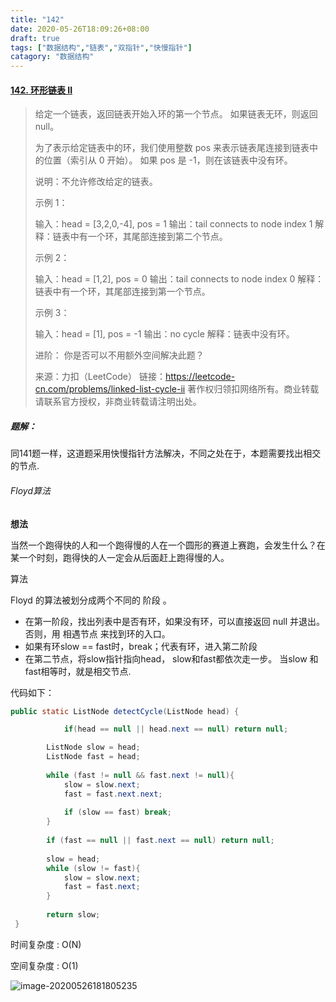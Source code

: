 ```yaml
---
title: "142"
date: 2020-05-26T18:09:26+08:00
draft: true
tags: ["数据结构","链表","双指针","快慢指针"]
catagory: "数据结构"
---
```


#### [142. 环形链表 II](https://leetcode-cn.com/problems/linked-list-cycle-ii/)

> 给定一个链表，返回链表开始入环的第一个节点。 如果链表无环，则返回 null。
>
> 为了表示给定链表中的环，我们使用整数 pos 来表示链表尾连接到链表中的位置（索引从 0 开始）。 如果 pos 是 -1，则在该链表中没有环。
>
> 说明：不允许修改给定的链表。
>
>  
>
> 示例 1：
>
> 输入：head = [3,2,0,-4], pos = 1
> 输出：tail connects to node index 1
> 解释：链表中有一个环，其尾部连接到第二个节点。
>
>
> 示例 2：
>
> 输入：head = [1,2], pos = 0
> 输出：tail connects to node index 0
> 解释：链表中有一个环，其尾部连接到第一个节点。
>
>
> 示例 3：
>
> 输入：head = [1], pos = -1
> 输出：no cycle
> 解释：链表中没有环。
>
> 
>
>
> 进阶：
> 你是否可以不用额外空间解决此题？
>
> 来源：力扣（LeetCode）
> 链接：https://leetcode-cn.com/problems/linked-list-cycle-ii
> 著作权归领扣网络所有。商业转载请联系官方授权，非商业转载请注明出处。



##### 题解：

同141题一样，这道题采用快慢指针方法解决，不同之处在于，本题需要找出相交的节点. 

###### Floyd算法

**想法**

当然一个跑得快的人和一个跑得慢的人在一个圆形的赛道上赛跑，会发生什么？在某一个时刻，跑得快的人一定会从后面赶上跑得慢的人。 

算法

Floyd 的算法被划分成两个不同的 阶段 。

- 在第一阶段，找出列表中是否有环，如果没有环，可以直接返回 null 并退出。否则，用 相遇节点 来找到环的入口。
- 如果有环slow == fast时，break；代表有环，进入第二阶段
- 在第二节点，将slow指针指向head， slow和fast都依次走一步。 当slow 和 fast相等时，就是相交节点.



代码如下：

```java
public static ListNode detectCycle(ListNode head) {

  			if(head == null || head.next == null) return null;

        ListNode slow = head;
        ListNode fast = head;
        
        while (fast != null && fast.next != null){
            slow = slow.next;
            fast = fast.next.next;
            
            if (slow == fast) break;
        }
        
        if (fast == null || fast.next == null) return null;
        
        slow = head;
        while (slow != fast){
            slow = slow.next;
            fast = fast.next;
        }
        
        return slow;
 }
```

时间复杂度 : O(N)

空间复杂度 : O(1)

![image-20200526181805235](https://tva1.sinaimg.cn/large/007S8ZIlly1gf60s7k4amj30me06iq3n.jpg)

